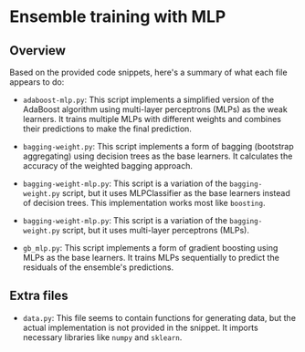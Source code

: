 # Ensemble training with MLP

## Overview

Based on the provided code snippets, here's a summary of what each file appears to do:


* `adaboost-mlp.py`: This script implements a simplified version of the AdaBoost algorithm using multi-layer perceptrons (MLPs) as the weak learners. It trains multiple MLPs with different weights and combines their predictions to make the final prediction.

* `bagging-weight.py`: This script implements a form of bagging (bootstrap aggregating) using decision trees as the base learners. It calculates the accuracy of the weighted bagging approach.


* `bagging-weight-mlp.py`: This script is a variation of the `bagging-weight.py` script, but it uses MLPClassifier as the base learners instead of decision trees.
This implementation works most like `boosting`.

* `bagging-weight-mlp.py`: This script is a variation of the `bagging-weight.py` script, but it uses multi-layer perceptrons (MLPs).

* `gb_mlp.py`: This script implements a form of gradient boosting using MLPs as the base learners. It trains MLPs sequentially to predict the residuals of the ensemble's predictions.


## Extra files

* `data.py`: This file seems to contain functions for generating data, but the actual implementation is not provided in the snippet. It imports necessary libraries like `numpy` and `sklearn`.
